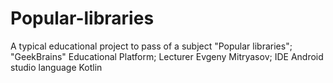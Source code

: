 # Popular-libraries
A typical educational project to pass of a subject "Popular libraries";
"GeekBrains" Educational Platform;
Lecturer Evgeny Mitryasov;
IDE Android studio
language Kotlin 
